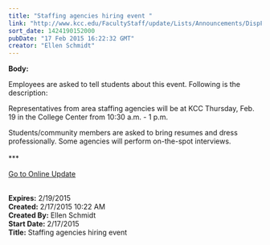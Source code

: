 ```yaml
---
title: "​Staffing agencies hiring event "
link: "http://www.kcc.edu/FacultyStaff/update/Lists/Announcements/DispForm.aspx?ID=1826"
sort_date: 1424190152000
pubDate: "17 Feb 2015 16:22:32 GMT"
creator: "Ellen Schmidt"
---
```


<div><b>Body:</b> <div class="ExternalClassBFB7313EAAA14278B263D9FE07505EE8"><p>Employees are asked to tell students about this event. Following is the description:</p>
<p>Representatives from area staffing agencies will be at KCC Thursday, Feb. 19 in the College Center from 10:30 a.m. - 1 p.m.</p>
<p>Students/community members are asked to bring resumes and dress professionally. Some agencies will perform on-the-spot interviews.<br /><br />***</p>
<p><a href="/update">Go to Online Update</a><br /> <br /></p></div></div>
<div><b>Expires:</b> 2/19/2015</div>
<div><b>Created:</b> 2/17/2015 10:22 AM</div>
<div><b>Created By:</b> Ellen Schmidt</div>
<div><b>Start Date:</b> 2/17/2015</div>
<div><b>Title:</b> ​Staffing agencies hiring event </div>
